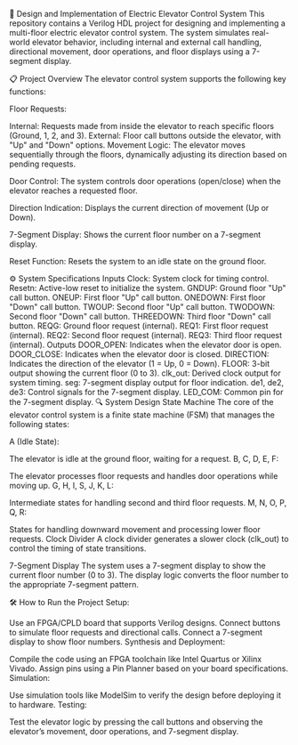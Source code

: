 🚀 Design and Implementation of Electric Elevator Control System
This repository contains a Verilog HDL project for designing and implementing a multi-floor electric elevator control system. The system simulates real-world elevator behavior, including internal and external call handling, directional movement, door operations, and floor displays using a 7-segment display.

📋 Project Overview
The elevator control system supports the following key functions:

Floor Requests:

Internal: Requests made from inside the elevator to reach specific floors (Ground, 1, 2, and 3).
External: Floor call buttons outside the elevator, with "Up" and "Down" options.
Movement Logic:
The elevator moves sequentially through the floors, dynamically adjusting its direction based on pending requests.

Door Control:
The system controls door operations (open/close) when the elevator reaches a requested floor.

Direction Indication:
Displays the current direction of movement (Up or Down).

7-Segment Display:
Shows the current floor number on a 7-segment display.

Reset Function:
Resets the system to an idle state on the ground floor.

⚙️ System Specifications
Inputs
Clock: System clock for timing control.
Resetn: Active-low reset to initialize the system.
GNDUP: Ground floor "Up" call button.
ONEUP: First floor "Up" call button.
ONEDOWN: First floor "Down" call button.
TWOUP: Second floor "Up" call button.
TWODOWN: Second floor "Down" call button.
THREEDOWN: Third floor "Down" call button.
REQG: Ground floor request (internal).
REQ1: First floor request (internal).
REQ2: Second floor request (internal).
REQ3: Third floor request (internal).
Outputs
DOOR_OPEN: Indicates when the elevator door is open.
DOOR_CLOSE: Indicates when the elevator door is closed.
DIRECTION: Indicates the direction of the elevator (1 = Up, 0 = Down).
FLOOR: 3-bit output showing the current floor (0 to 3).
clk_out: Derived clock output for system timing.
seg: 7-segment display output for floor indication.
de1, de2, de3: Control signals for the 7-segment display.
LED_COM: Common pin for the 7-segment display.
🔍 System Design
State Machine
The core of the elevator control system is a finite state machine (FSM) that manages the following states:

A (Idle State):

The elevator is idle at the ground floor, waiting for a request.
B, C, D, E, F:

The elevator processes floor requests and handles door operations while moving up.
G, H, I, S, J, K, L:

Intermediate states for handling second and third floor requests.
M, N, O, P, Q, R:

States for handling downward movement and processing lower floor requests.
Clock Divider
A clock divider generates a slower clock (clk_out) to control the timing of state transitions.

7-Segment Display
The system uses a 7-segment display to show the current floor number (0 to 3). The display logic converts the floor number to the appropriate 7-segment pattern.

🛠️ How to Run the Project
Setup:

Use an FPGA/CPLD board that supports Verilog designs.
Connect buttons to simulate floor requests and directional calls.
Connect a 7-segment display to show floor numbers.
Synthesis and Deployment:

Compile the code using an FPGA toolchain like Intel Quartus or Xilinx Vivado.
Assign pins using a Pin Planner based on your board specifications.
Simulation:

Use simulation tools like ModelSim to verify the design before deploying it to hardware.
Testing:

Test the elevator logic by pressing the call buttons and observing the elevator’s movement, door operations, and 7-segment display.
